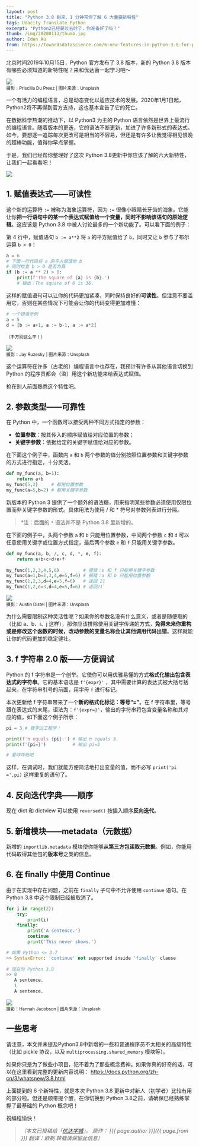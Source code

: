 ```yaml
---
layout: post
title: "Python 3.8 到来，1 分钟带你了解 6 大重要新特性"
tags: Udacity Translate Python
excerpt: "Python2已经是过去时了，你准备好了吗？"
thumb: /img/20200113/thumb.jpg
author: Eden Au
from: https://towardsdatascience.com/6-new-features-in-python-3-8-for-python-newbies-dc2e7b804acc 
---
```


北京时间2019年10月15日，Python 官方发布了 3.8 版本，新的 Python 3.8 版本有哪些必须知道的新特性呢？来和优达菌一起学习吧～

<img src="{{site.cdn}}/img/20200113/001.jpg"><br><small>
摄影：Priscilla Du Preez | 图片来源：Unsplash </small>

一个有活力的编程语言，总是动态变化以适应技术的发展。2020年1月1日起，Python2将不再得到官方支持，这也基本宣告了它的死亡。

在数据科学热潮的推动下，以 Python3 为主的 Python 语言依然是世界上最流行的编程语言。随着版本的更迭，它的语法不断更新，加进了许多新形式的表达式。如今，要想逐一追踪每次更改可是相当的不容易，但还是有许多让我觉得相见恨晚的超棒功能，值得你早点掌握。

于是，我们已经帮你整理好了这次 Python 3.8更新中你应该了解的六大新特性，让我们一起看看吧！

<img src="{{site.cdn}}/img/20200113/002.webp">

## 1. 赋值表达式——可读性

这个新的运算符 `:=` 被称为海象运算符，因为 `:=` 很像小眼睛长牙齿的海象。它能让你**把一行语句中的某一个表达式赋值给一个变量，同时不影响该语句的原始逻辑**。这应该是 Python 3.8 中被人讨论最多的一个新功能了。可以看下面的例子：

第 4 行中，赋值语句 `b := a**2` 将 `a` 的平方赋值给了 `b`，同时又让 `b` 参与了布尔运算 `b > 0`：

```python
a = 6
# 下面一行代码将 a 的平方赋值给 b
# 同时检查 b > 0 是否为真
if (b := a ** 2) > 0: 
    print(f'The square of {a} is {b}.') 
    # 输出：The square of 6 is 36.
```

这样的赋值语句可以让你的代码更加紧凑，同时保持良好的**可读性**。但注意不要滥用它，否则在某些情况下可能会让你的代码变得更加难懂：

```python
# 一个错误示例
a = 5
d = [b := a+1, a := b-1, a := a*2]
```
<small>（千万别这么干！）</small>

<img src="{{site.cdn}}/img/20200113/002.jpg"><br><small>
摄影：Jay Ruzesky  | 图片来源：Unsplash </small>

这个运算符在许多（古老的）编程语言中也存在，我预计有许多从其他语言切换到 Python 的程序员都会（滥）用这个新功能来给表达式赋值。

抢在别人前面熟悉这个特性吧。

## 2. 参数类型——可靠性

在 Python 中，一个函数可以接受两种不同方式指定的参数：

* **位置参数**：按其传入的顺序赋值给对应位置的参数；
* **关键字参数**：依据给定的关键字赋值给对应的参数。

在下面这个例子中，函数内 `a` 和 `b` 两个参数的值分别按照位置参数和关键字参数的方式进行指定，十分灵活。

```python
def my_func(a, b=1):
    return a+b
my_func(5,2)     # 都用位置参数
my_func(a=5,b=2) # 都用关键字参数
```

新版本的 Python 3 提供了一个额外的语法糖，用来指明某些参数必须使用仅限位置而非关键字参数的形式。具体用法为使用 / 和 * 符号对参数列表进行分隔。

> *注：后面的 `*` 语法并不是 Python 3.8 里新增的。

在下面的例子中，头两个参数 `a` 和 `b` 只能用位置参数，中间两个参数 `c` 和 `d` 可以任意使用关键字或位置方式指定，最后两个参数 `e` 和 `f` 只能用关键字参数。

```python
def my_func(a, b, /, c, d, *, e, f):
    return a+b+c+d+e+f
  
my_func(1,2,3,4,5,6)         # 报错：e 和 f 只能用关键字参数
my_func(a=1,b=2,3,4,e=5,f=6) # 报错：a 和 b 只能用位置参数
my_func(1,2,3,d=4,e=5,f=6)   # 返回 21
my_func(1,2,c=3,d=4,e=5,f=6) # 返回21
```

<img src="{{site.cdn}}/img/20200113/003.jpg"><br><small>
摄影：Austin Distel | 图片来源：Unsplash </small>

为什么需要限制这种灵活性呢？如果你的参数名没有什么意义，或者是随便取的（比如 a、b、i、j 这样），那你应该排除使用关键字传递的方式，**免得未来你重构或是修改这个函数的时候，改动参数的变量名称会让其他调用代码出错**。这样就能让你的代码更加的稳定健壮。

## 3. f 字符串 2.0 版——方便调试

Python 的 f 字符串是一个创举。它使你可以用优雅易懂的方式**格式化输出包含表达式的字符串**。它的基本语法是 `f'{expr}'` ，其中需要计算的表达式被大括号括起来，在字符串引号的前面，用字母 `f` 进行标记。

本次更新给 f 字符串带来了一个**新的格式化标记：等号“=”**。在 f 字符串里，等号跟在表达式的末尾，语法为：`f'{expr=}'`，输出的字符串将包含变量名称和其对应的值，如下面这个例子所示：

```python
pi = 3 # 我学过工程学！

print(f'π equals {pi}.') # 输出 π equals 3.
print(f'{pi=}')          # 输出 pi=3

# 爱咋咋地吧
```

这样，在调试时，我们就能方便简洁地打出变量的值，而不必写 `print('pi =',pi)` 这样重复的语句了。

## 4. 反向迭代字典——顺序

现在 dict 和 dictview 可以使用 `reversed()` 按插入顺序**反向迭代**。

## 5. 新增模块——metadata（元数据）

新增的 `importlib.metadata` 模块使你能够**从第三方包读取元数据**。例如，你能用代码取得其他包的**版本号**之类的信息。

## 6. 在 finally 中使用 Continue

由于在实现中存在问题，之前在 `finally` 子句中不允许使用 `continue` 语句。在 Python 3.8 中这个限制已经被取消了。

```python
for i in range(2):
    try:
        print(i)
    finally:
        print('A sentence.')
        continue
        print('This never shows.')

# 如果 Python <= 3.7
>> SyntaxError: 'continue' not supported inside 'finally' clause
  
# 现在的 Python 3.8
>> 0
   A sentence.
   1
   A sentence.
```

<img src="{{site.cdn}}/img/20200113/004.jpg"><br><small>
摄影：Hannah Jacobson  | 图片来源：Unsplash </small>

## 一些思考

请注意，本文并未提及Python3.8中新增的一些和普通程序员不太相关的高级特性（比如 pickle 协议，以及 `multiprocessing.shared_memory` 模块等）。

如果你只是为了做些小项目，犯不着为了那些概念费神。如果你真的好奇的话，可以在这里看到完整的更新内容说明： https://docs.python.org/zh-cn/3/whatsnew/3.8.html


上面提到的 6 个新特性，就是本次 Python 3.8 更新中对新人（初学者）比较有用的部分啦。但还是顺带提个醒，在你切换到 Python 3.8之前，请确保已经熟练掌握了最基础的 Python 概念吧！

祝编程愉快！

> _（本文已投稿给「[优达学城](https://cn.udacity.com)」。 原作： [{{ page.author }}]({{ page.from }}) 翻译：欧剃 转载请保留此信息）_
